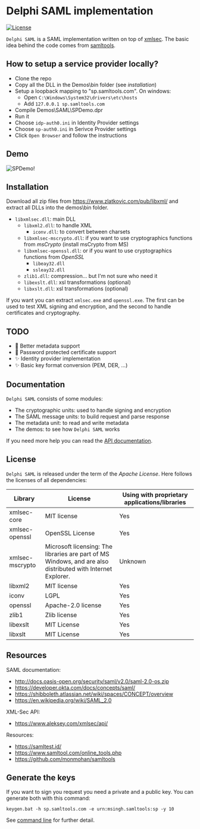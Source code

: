 # Delphi SAML implementation

[![License](https://img.shields.io/badge/License-Apache_2.0-blue.svg)](https://opensource.org/licenses/Apache-2.0) 

`Delphi SAML` is a SAML implementation written on top of [xmlsec](https://www.aleksey.com/xmlsec/). The basic idea behind the code comes from [samltools](https://github.com/monmohan/samltools). 


## How to setup a service provider locally?

* Clone the repo
* Copy all the DLL in the Demos\bin folder (see *installation*)
* Setup a loopback mapping to "sp.samltools.com". On windows:
  * Open `C:\Windows\System32\drivers\etc\hosts`
  * Add `127.0.0.1 sp.samltools.com` 
* Compile Demos\SAML\SPDemo.dpr
* Run it
* Choose `idp-auth0.ini` in Identity Provider settings
* Choose `sp-auth0.ini` in Serivce Provider settings
* Click `Open Browser` and follow the instructions

## Demo

![SPDemo!](./Docs/SPDemo.gif)

## Installation

Download all zip files from https://www.zlatkovic.com/pub/libxml/ and extract all DLLs into the demos\bin folder.

* `libxmlsec.dll`: main DLL
    * `libxml2.dll`: to handle XML
        * `iconv.dll`: to convert between charsets
    * `libxmlsec-mscrypto.dll`: if you want to use cryptographics functions from *msCrypto* (install msCrypto from MS)
    * `libxmlsec-openssl.dll`: or if you want to use cryptographics functions from *OpenSSL*
        * `libeay32.dll`
        * `ssleay32.dll`
  * `zlib1.dll`: compression... but I'm not sure who need it
  * `libexslt.dll`: xsl transformations (optional)
  * `libxslt.dll`: xsl transformations (optional)

If you want you can extract `xmlsec.exe` and `openssl.exe`. The first can be used to test XML signing and encryption, and the second to handle certificates and cryptography.

## TODO

* 📌 Better metadata support
* 📌 Password protected certificate support
* ✨ Identity provider implementation
* ✨ Basic key format conversion (PEM, DER, ...)

## Documentation

`Delphi SAML` consists of some modules:

* The cryptographic units: used to handle signing and encryption
* The SAML message units: to build request and parse response
* The metadata unit: to read and write metadata
* The demos: to see how `Delphi SAML` works

If you need more help you can read the [API documentation](Docs/APIDoc.md).

## License

`Delphi SAML` is released under the term of the *Apache License*. Here follows the licenses of all dependencies:

| Library  | License   | Using with proprietary applications/libraries | 
| ---      | ---       | ---- |
| xmlsec-core  | MIT license   | Yes |
| xmlsec-openssl  | OpenSSL License  | Yes |
| xmlsec-mscrypto  | Microsoft licensing: The libraries are part of MS Windows, and are also distributed with Internet Explorer.  | Unknown |
| libxml2 | MIT license | Yes |
| iconv | LGPL | Yes |
| openssl | Apache-2.0 license | Yes |
| zlib1 | Zlib license | Yes |
| libexslt | MIT License | Yes |
| libxslt | MIT License | Yes |

## Resources

SAML documentation:

* http://docs.oasis-open.org/security/saml/v2.0/saml-2.0-os.zip
* https://developer.okta.com/docs/concepts/saml/
* https://shibboleth.atlassian.net/wiki/spaces/CONCEPT/overview
* https://en.wikipedia.org/wiki/SAML_2.0

XML-Sec API:

* https://www.aleksey.com/xmlsec/api/

Resources:

* https://samltest.id/
* https://www.samltool.com/online_tools.php
* https://github.com/monmohan/samltools


## Generate the keys

If you want to sign you request you need a private and a public key. You can generate both with this command:

```
keygen.bat -h sp.samltools.com -e urn:msingh.samltools:sp -y 10
```

See [command line](Docs/CommandLine.md) for further detail.

